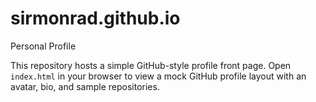 # sirmonrad.github.io

Personal Profile

This repository hosts a simple GitHub-style profile front page. Open `index.html` in your browser to view a mock GitHub profile layout with an avatar, bio, and sample repositories.
